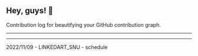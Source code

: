 ## Hey, guys! 👋

Contribution log for beautifying your GitHub contribution graph.

---



---

2022/11/09 - LINKEDART_SNU - schedule